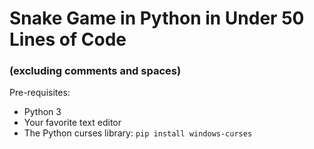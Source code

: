 # Snake Game in Python in Under 50 Lines of Code
### (excluding comments and spaces)
Pre-requisites:
 - Python 3
 - Your favorite text editor
 - The Python curses library:
  `pip install windows-curses`
